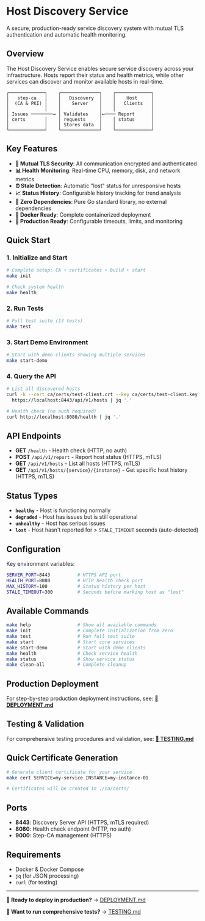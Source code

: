 # Host Discovery Service

A secure, production-ready service discovery system with mutual TLS authentication and automatic health monitoring.

## Overview

The Host Discovery Service enables secure service discovery across your infrastructure. Hosts report their status and health metrics, while other services can discover and monitor available hosts in real-time.

```
┌─────────────┐    ┌──────────────┐    ┌─────────────┐
│   step-ca   │    │   Discovery  │    │    Host     │
│  (CA & PKI) │    │    Server    │    │   Clients   │
│             │    │              │    │             │
│ Issues ────────→ │ Validates    │←──── Report      │
│ certs       │    │ requests     │    │ status      │
│             │    │ Stores data  │    │             │
└─────────────┘    └──────────────┘    └─────────────┘
```

## Key Features

- **🔐 Mutual TLS Security**: All communication encrypted and authenticated
- **📊 Health Monitoring**: Real-time CPU, memory, disk, and network metrics
- **⏰ Stale Detection**: Automatic "lost" status for unresponsive hosts
- **📈 Status History**: Configurable history tracking for trend analysis
- **🚀 Zero Dependencies**: Pure Go standard library, no external dependencies
- **🐳 Docker Ready**: Complete containerized deployment
- **🔧 Production Ready**: Configurable timeouts, limits, and monitoring

## Quick Start

### 1. Initialize and Start
```bash
# Complete setup: CA + certificates + build + start
make init

# Check system health
make health
```

### 2. Run Tests
```bash
# Full test suite (13 tests)
make test
```

### 3. Start Demo Environment
```bash
# Start with demo clients showing multiple services
make start-demo
```

### 4. Query the API
```bash
# List all discovered hosts
curl -k --cert ca/certs/test-client.crt --key ca/certs/test-client.key \
  https://localhost:8443/api/v1/hosts | jq '.'

# Health check (no auth required)
curl http://localhost:8080/health | jq '.'
```

## API Endpoints

- **GET** `/health` - Health check (HTTP, no auth)
- **POST** `/api/v1/report` - Report host status (HTTPS, mTLS)
- **GET** `/api/v1/hosts` - List all hosts (HTTPS, mTLS)
- **GET** `/api/v1/hosts/{service}/{instance}` - Get specific host history (HTTPS, mTLS)

## Status Types

- **`healthy`** - Host is functioning normally
- **`degraded`** - Host has issues but is still operational
- **`unhealthy`** - Host has serious issues
- **`lost`** - Host hasn't reported for > `STALE_TIMEOUT` seconds (auto-detected)

## Configuration

Key environment variables:

```bash
SERVER_PORT=8443          # HTTPS API port
HEALTH_PORT=8080          # HTTP health check port  
MAX_HISTORY=100           # Status history per host
STALE_TIMEOUT=300         # Seconds before marking host as "lost"
```

## Available Commands

```bash
make help                 # Show all available commands
make init                 # Complete initialization from zero
make test                 # Run full test suite
make start                # Start core services
make start-demo           # Start with demo clients  
make health               # Check service health
make status               # Show service status
make clean-all            # Complete cleanup
```

## Production Deployment

For step-by-step production deployment instructions, see:
**[📖 DEPLOYMENT.md](DEPLOYMENT.md)**

## Testing & Validation

For comprehensive testing procedures and validation, see:
**[🧪 TESTING.md](TESTING.md)**

## Quick Certificate Generation

```bash
# Generate client certificate for your service
make cert SERVICE=my-service INSTANCE=my-instance-01

# Certificates will be created in ./ca/certs/
```

## Ports

- **8443**: Discovery Server API (HTTPS, mTLS required)
- **8080**: Health check endpoint (HTTP, no auth)  
- **9000**: Step-CA management (HTTPS)

## Requirements

- Docker & Docker Compose
- `jq` (for JSON processing)
- `curl` (for testing)

---

**🚀 Ready to deploy in production?** → [DEPLOYMENT.md](DEPLOYMENT.md)

**🧪 Want to run comprehensive tests?** → [TESTING.md](TESTING.md)